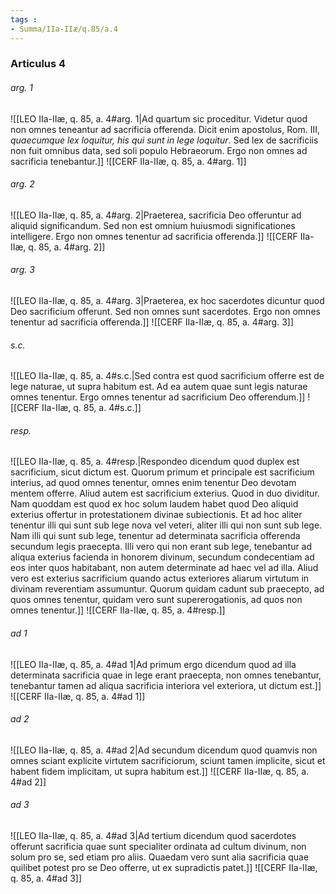 ```yaml
---
tags : 
- Summa/IIa-IIæ/q.85/a.4
---
```


### Articulus 4

###### arg. 1
![[LEO IIa-IIæ, q. 85, a. 4#arg. 1|Ad quartum sic proceditur. Videtur quod non omnes teneantur ad sacrificia offerenda. Dicit enim apostolus, Rom. III, *quaecumque lex loquitur, his qui sunt in lege loquitur*. Sed lex de sacrificiis non fuit omnibus data, sed soli populo Hebraeorum. Ergo non omnes ad sacrificia tenebantur.]]
![[CERF IIa-IIæ, q. 85, a. 4#arg. 1]]

###### arg. 2
![[LEO IIa-IIæ, q. 85, a. 4#arg. 2|Praeterea, sacrificia Deo offeruntur ad aliquid significandum. Sed non est omnium huiusmodi significationes intelligere. Ergo non omnes tenentur ad sacrificia offerenda.]]
![[CERF IIa-IIæ, q. 85, a. 4#arg. 2]]

###### arg. 3
![[LEO IIa-IIæ, q. 85, a. 4#arg. 3|Praeterea, ex hoc sacerdotes dicuntur quod Deo sacrificium offerunt. Sed non omnes sunt sacerdotes. Ergo non omnes tenentur ad sacrificia offerenda.]]
![[CERF IIa-IIæ, q. 85, a. 4#arg. 3]]

###### s.c.
![[LEO IIa-IIæ, q. 85, a. 4#s.c.|Sed contra est quod sacrificium offerre est de lege naturae, ut supra habitum est. Ad ea autem quae sunt legis naturae omnes tenentur. Ergo omnes tenentur ad sacrificium Deo offerendum.]]
![[CERF IIa-IIæ, q. 85, a. 4#s.c.]]

###### resp.
![[LEO IIa-IIæ, q. 85, a. 4#resp.|Respondeo dicendum quod duplex est sacrificium, sicut dictum est. Quorum primum et principale est sacrificium interius, ad quod omnes tenentur, omnes enim tenentur Deo devotam mentem offerre. Aliud autem est sacrificium exterius. Quod in duo dividitur. Nam quoddam est quod ex hoc solum laudem habet quod Deo aliquid exterius offertur in protestationem divinae subiectionis. Et ad hoc aliter tenentur illi qui sunt sub lege nova vel veteri, aliter illi qui non sunt sub lege. Nam illi qui sunt sub lege, tenentur ad determinata sacrificia offerenda secundum legis praecepta. Illi vero qui non erant sub lege, tenebantur ad aliqua exterius facienda in honorem divinum, secundum condecentiam ad eos inter quos habitabant, non autem determinate ad haec vel ad illa. Aliud vero est exterius sacrificium quando actus exteriores aliarum virtutum in divinam reverentiam assumuntur. Quorum quidam cadunt sub praecepto, ad quos omnes tenentur, quidam vero sunt supererogationis, ad quos non omnes tenentur.]]
![[CERF IIa-IIæ, q. 85, a. 4#resp.]]

###### ad 1
![[LEO IIa-IIæ, q. 85, a. 4#ad 1|Ad primum ergo dicendum quod ad illa determinata sacrificia quae in lege erant praecepta, non omnes tenebantur, tenebantur tamen ad aliqua sacrificia interiora vel exteriora, ut dictum est.]]
![[CERF IIa-IIæ, q. 85, a. 4#ad 1]]

###### ad 2
![[LEO IIa-IIæ, q. 85, a. 4#ad 2|Ad secundum dicendum quod quamvis non omnes sciant explicite virtutem sacrificiorum, sciunt tamen implicite, sicut et habent fidem implicitam, ut supra habitum est.]]
![[CERF IIa-IIæ, q. 85, a. 4#ad 2]]

###### ad 3
![[LEO IIa-IIæ, q. 85, a. 4#ad 3|Ad tertium dicendum quod sacerdotes offerunt sacrificia quae sunt specialiter ordinata ad cultum divinum, non solum pro se, sed etiam pro aliis. Quaedam vero sunt alia sacrificia quae quilibet potest pro se Deo offerre, ut ex supradictis patet.]]
![[CERF IIa-IIæ, q. 85, a. 4#ad 3]]

